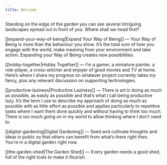 ```yaml
---
title: Welcome
---
```

Standing on the edge of the garden you can see several intriguing landscapes spread out in front of you. Where shall we head first?

[[expand-your-way-of-being|Expand Your Way of Being]] — Your Way of Being is more than the behaviour you show. It’s the total sum of how you engage with the world, make meaning from your environment and take action. Expanding your Way of Being creates new possibilities.

[[hobby-together|Hobby Together]] — I’m a gamer, a miniature painter, a role-player, a cross-stitcher and enjoyer of good movies and TV at home. Here’s where I share my progress on whatever project currently takes my fancy, plus any relevant discussion on supporting technologies.

[[productive-laziness|Productive Laziness]] — There is art in doing as much as possible, as easily as possible and that’s what I call being productive lazy. It’s the term I use to describe my approach of doing as much as possible with as little effort as possible and applies particularly to repetitive tasks where I want them done quickly and without having to think too much. There is too much going on in my world to allow thinking where I don’t need to.

[[digital-gardening|Digital Gardening]] — Seed and cultivate thoughts and ideas in public so that others can benefit from what’s there right then. You’re in a digital garden right now.

[[the-garden-shed|The Garden Shed]] — Every garden needs a good shed, full of the right tools to make it flourish.